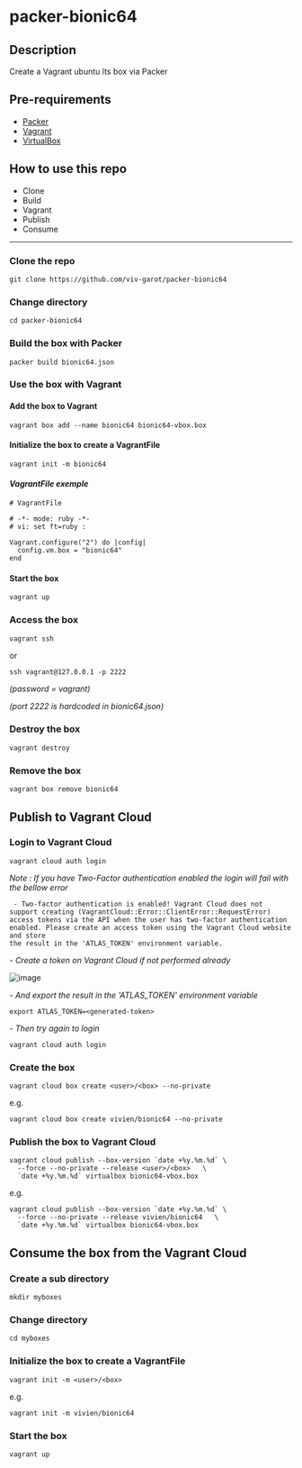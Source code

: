 # packer-bionic64

## Description
Create a Vagrant ubuntu lts box via Packer

## Pre-requirements

* [Packer](https://www.packer.io/downloads)
* [Vagrant](https://www.vagrantup.com/downloads)
* [VirtualBox](https://www.virtualbox.org/wiki/Downloads)

## How to use this repo

- Clone
- Build
- Vagrant
- Publish
- Consume 

---

### Clone the repo

```
git clone https://github.com/viv-garot/packer-bionic64
```

### Change directory

```
cd packer-bionic64
```

### Build the box with Packer

```
packer build bionic64.json
```

### Use the box with Vagrant

#### Add the box to Vagrant

```
vagrant box add --name bionic64 bionic64-vbox.box
```

#### Initialize the box to create a VagrantFile

```
vagrant init -m bionic64
```

#### *VagrantFile exemple*

```
# VagrantFile

# -*- mode: ruby -*-
# vi: set ft=ruby :

Vagrant.configure("2") do |config|
  config.vm.box = "bionic64"
end
```

#### Start the box

```
vagrant up
```

### Access the box

```
vagrant ssh
```
or 
```
ssh vagrant@127.0.0.1 -p 2222 
```
*(password = vagrant)*

*(port 2222 is hardcoded in bionic64.json)*

### Destroy the box

```
vagrant destroy
```

### Remove the box

```
vagrant box remove bionic64
```


## Publish to Vagrant Cloud

### Login to Vagrant Cloud

```
vagrant cloud auth login
```

*Note : If you have Two-Factor authentication enabled the login will fail with the bellow error*
```
 - Two-factor authentication is enabled! Vagrant Cloud does not support creating (VagrantCloud::Error::ClientError::RequestError)
access tokens via the API when the user has two-factor authentication
enabled. Please create an access token using the Vagrant Cloud website and store
the result in the 'ATLAS_TOKEN' environment variable.
```

*- Create a token on Vagrant Cloud if not performed already*

![image](https://user-images.githubusercontent.com/85481359/124562546-6f819000-de3f-11eb-9609-8c5ed40dc159.png)

*- And export the result in the 'ATLAS_TOKEN' environment variable*

```
export ATLAS_TOKEN=<generated-token>
```

*- Then try again to login*

```
vagrant cloud auth login
```

### Create the box 

```
vagrant cloud box create <user>/<box> --no-private
```
e.g.
```
vagrant cloud box create vivien/bionic64 --no-private
```

### Publish the box to Vagrant Cloud

```
vagrant cloud publish --box-version `date +%y.%m.%d` \
  --force --no-private --release <user>/<box>   \
  `date +%y.%m.%d` virtualbox bionic64-vbox.box
```

e.g.
```
vagrant cloud publish --box-version `date +%y.%m.%d` \
  --force --no-private --release vivien/bionic64   \
  `date +%y.%m.%d` virtualbox bionic64-vbox.box
```

## Consume the box from the Vagrant Cloud

### Create a sub directory

```
mkdir myboxes
```

### Change directory

```
cd myboxes
```

### Initialize the box to create a VagrantFile

```
vagrant init -m <user>/<box>
```

e.g.
```
vagrant init -m vivien/bionic64
```

### Start the box

```
vagrant up
```

